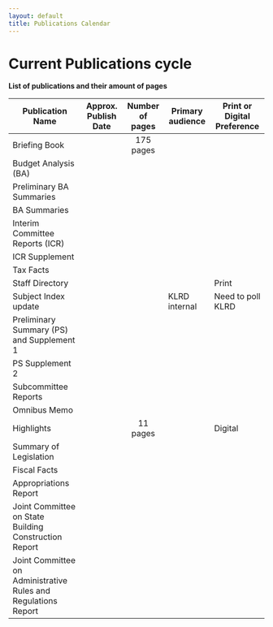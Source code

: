 ```yaml
---
layout: default
title: Publications Calendar
---
```


# Current Publications cycle

**List of publications and their amount of pages**

| Publication Name | Approx. Publish Date | Number of pages | Primary audience | Print or Digital Preference | 
| --- | --- | :---: | --- | --- |
| Briefing Book | | 175 pages | | | 
| Budget Analysis (BA) | | | |  |
| Preliminary BA Summaries | | | |  |
| BA Summaries | | | | |
| Interim Committee Reports (ICR) | | | |  |
| ICR Supplement | | | | |
| Tax Facts | | | | |
| Staff Directory | | | |  Print |
| Subject Index update | | | KLRD internal | Need to poll KLRD |
| Preliminary Summary (PS) and Supplement 1 | | |  | |
| PS Supplement 2 | | | | |
| Subcommittee Reports | | || |
| Omnibus Memo | | | | |
| Highlights | | 11 pages | | Digital | 
| Summary of Legislation | | | | |
| Fiscal Facts | | | | |
| Appropriations Report | | | | | 
| Joint Committee on State Building Construction Report | | | | |
| Joint Committee on Administrative Rules and Regulations Report | | | | |


